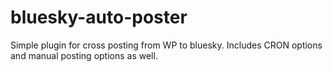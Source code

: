 # bluesky-auto-poster
Simple plugin for cross posting from WP to bluesky.  Includes CRON options and manual posting options as well.
